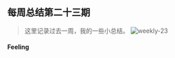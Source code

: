 ## 每周总结第二十三期
> 这里记录过去一周，我的一些小总结。
 ![weekly-23](http://img.liugezhou.online/weekly23.jpeg)
<!--more-->
#### Feeling
> 
